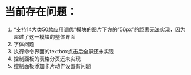 # 当前存在问题：
1. “支持14大类50款应用调优”模块的图片下方的“56px”的距离无法实现，因为超过了这一模块的整体界面
2. 字体问题
3. 执行命令界面的textbox点击后全屏还未实现
4. 控制面板的表格分页还未实现
5. 控制面板添加卡片动作设置有问题